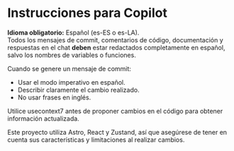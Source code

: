# Instrucciones para Copilot

**Idioma obligatorio:** Español (es-ES o es-LA).  
Todos los mensajes de commit, comentarios de código, documentación y respuestas en el chat **deben** estar redactados completamente en español, salvo los nombres de variables o funciones.

Cuando se genere un mensaje de commit:

- Usar el modo imperativo en español.
- Describir claramente el cambio realizado.
- No usar frases en inglés.

Utilice usecontext7 antes de proponer cambios en el código para obtener información actualizada.

Este proyecto utiliza Astro, React y Zustand, así que asegúrese de tener en cuenta sus características y limitaciones al realizar cambios.